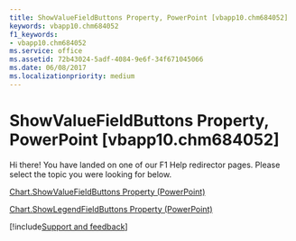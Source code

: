```yaml
---
title: ShowValueFieldButtons Property, PowerPoint [vbapp10.chm684052]
keywords: vbapp10.chm684052
f1_keywords:
- vbapp10.chm684052
ms.service: office
ms.assetid: 72b43024-5adf-4084-9e6f-34f671045066
ms.date: 06/08/2017
ms.localizationpriority: medium
---
```



# ShowValueFieldButtons Property, PowerPoint [vbapp10.chm684052]

Hi there! You have landed on one of our F1 Help redirector pages. Please select the topic you were looking for below.

[Chart.ShowValueFieldButtons Property (PowerPoint)](https://msdn.microsoft.com/library/c56b12ac-71ef-a6b5-c66f-3cbe1c62a4c8%28Office.15%29.aspx)

[Chart.ShowLegendFieldButtons Property (PowerPoint)](https://msdn.microsoft.com/library/03860057-293c-7f1b-aecd-71428329c91c%28Office.15%29.aspx)

[!include[Support and feedback](~/includes/feedback-boilerplate.md)]